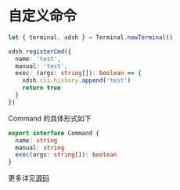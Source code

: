 # 自定义命令

```ts
let { terminal, xdsh } = Terminal.newTerminal()

xdsh.registerCmd({
  name: 'test',
  manual: 'test',
  exec: (args: string[]): boolean => {
    xdsh.cli.history.append('test')
    return true
  }
})
```

Command 的具体形式如下


```ts
export interface Command {
  name: string
  manual: string
  exec(args: string[]): boolean
}
```

更多详见[源码](https://github.com/xdshell/xdsh/blob/main/src/js/shell/xdsh.ts)